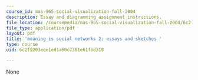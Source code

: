 ```yaml
---
course_id: mas-965-social-visualization-fall-2004
description: Essay and diagramming assignment instructions.
file_location: /coursemedia/mas-965-social-visualization-fall-2004/6c2f9203eee1ed1a60c7361e61f68318_assn4.pdf
file_type: application/pdf
layout: pdf
title: 'meaning is social networks 2: essays and sketches '
type: course
uid: 6c2f9203eee1ed1a60c7361e61f68318

---
```

None